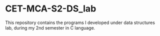 # CET-MCA-S2-DS_lab
This repository contains the programs I developed under data structures lab, during my 2nd semester in C language.
